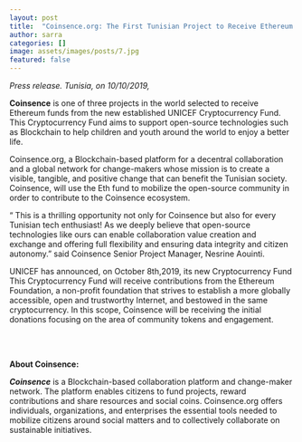 ```yaml
---
layout: post
title:  "Coinsence.org: The First Tunisian Project to Receive Ethereum from The New UNICEF Cryptocurrency Fund."
author: sarra
categories: []
image: assets/images/posts/7.jpg
featured: false
---
```


_Press release. Tunisia, on 10/10/2019,_

**Coinsence** is one of three projects in the world selected to receive Ethereum funds from the new established UNICEF Cryptocurrency Fund. This Cryptocurrency Fund aims to support open-source technologies such as Blockchain to help children and youth around the world to enjoy a better life.

Coinsence.org, a Blockchain-based platform for a decentral collaboration and a global network for change-makers whose mission is to create a visible, tangible, and positive change that can benefit the Tunisian society. Coinsence, will use the Eth fund to mobilize the open-source community in order to contribute to the Coinsence ecosystem.

“ This is a thrilling opportunity not only for Coinsence but also for every Tunisian tech enthusiast! As we deeply believe that open-source technologies like ours can enable collaboration value creation and exchange and offering full flexibility and ensuring data integrity and citizen autonomy.” said Coinsence Senior Project Manager, Nesrine Aouinti.

UNICEF has announced, on October 8th,2019, its new Cryptocurrency Fund This Cryptocurrency Fund will receive contributions from the Ethereum Foundation, a non-profit foundation that strives to establish a more globally accessible, open and trustworthy Internet,   and bestowed in the same cryptocurrency. In this scope, Coinsence will be receiving the initial donations focusing on the area of community tokens and engagement.

<br/><br/>

**About Coinsence:**

**_Coinsence_** is a Blockchain-based collaboration platform and change-maker network. The platform enables citizens to fund projects, reward contributions and share resources and social coins. Coinsence.org offers individuals, organizations, and enterprises the essential tools needed to mobilize citizens around social matters and to collectively collaborate on sustainable initiatives.
